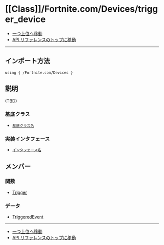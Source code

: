 # [[Class]]/Fortnite.com/Devices/trigger_device

- [一つ上位へ移動](../main.md)
- [API リファレンスのトップに移動](../../../main.md)

---

## インポート方法

```verse
using { /Fortnite.com/Devices }
```

## 説明

(TBD)

### 基底クラス

- [`基底クラス名`]()

### 実装インタフェース

- [`インタフェース名`]()

## メンバー

### 関数

- [Trigger](./F_Trigger/main.md)

### データ

- [TriggeredEvent](./D_TriggeredEvent/main.md)

---

- [一つ上位へ移動](../main.md)
- [API リファレンスのトップに移動](../../../main.md)
